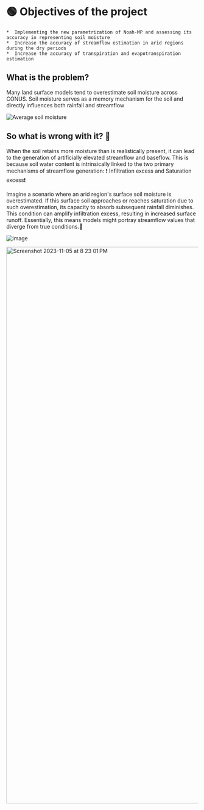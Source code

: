 #  🟢 Objectives of the project

    *  Implementing the new parametrization of Noah-MP and assessing its accuracy in representing soil moisture
    *  Increase the accuracy of streamflow estimation in arid regions during the dry periods
    *  Increase the accuracy of transpiration and evapotranspiration estimation

## What is the problem?
Many land surface models tend to overestimate soil moisture across CONUS. Soil moisture serves as a memory mechanism for the soil and directly influences both rainfall and streamflow


![Average soil moisture](https://github.com/mfarmani95/FOSS_Weekly/assets/83543441/33f93ea3-dadc-4830-8553-eb34a6656c0f)


## So what is wrong with it? 🤔


When the soil retains more moisture than is realistically present, it can lead to the generation of artificially elevated streamflow and baseflow. This is because soil water content is intrinsically linked to the two primary mechanisms of streamflow generation: ❗ Infiltration excess and Saturation excess❗

Imagine a scenario where an arid region's surface soil moisture is overestimated. If this surface soil approaches or reaches saturation due to such overestimation, its capacity to absorb subsequent rainfall diminishes. This condition can amplify infiltration excess, resulting in increased surface runoff. Essentially, this means models might portray streamflow values that diverge from true conditions.🔴


![image](https://github.com/mfarmani95/FOSS_Weekly/assets/83543441/888c7d8f-073b-459c-8f72-152df8ffa309)


<img width="1460" alt="Screenshot 2023-11-05 at 8 23 01 PM" src="https://github.com/mfarmani95/FOSS_Weekly/assets/83543441/d68799e9-5624-417e-8d30-12f7c62c5f44">



